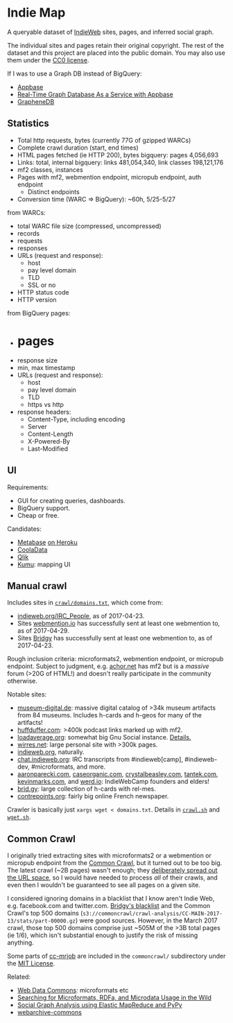 Indie Map
===
A queryable dataset of [IndieWeb](https://indieweb.org/) sites, pages, and inferred social graph.

The individual sites and pages retain their original copyright. The rest of the dataset and this project are placed into the public domain. You may also use them under the [CC0 license](http://creativecommons.org/publicdomain/zero/1.0/).

If I was to use a Graph DB instead of BigQuery:
* [Appbase](https://appbase.io/)
* [Real-Time Graph Database As a Service with Appbase](https://scotch.io/tutorials/real-time-graph-database-as-a-service-with-appbase)
* [GrapheneDB](https://www.graphenedb.com)


Statistics
---
* Total http requests, bytes (currently 77G of gzipped WARCs)
* Complete crawl duration (start, end times)
* HTML pages fetched (ie HTTP 200), bytes
  bigquery: pages 4,056,693
* Links: total, internal
  bigquery: links 481,054,340, link classes 198,121,176
* mf2 classes, instances
* Pages with mf2, webmention endpoint, micropub endpoint, auth endpoint
  * Distinct endpoints
* Conversion time (WARC => BigQuery): ~60h, 5/25-5/27

from WARCs:
* total WARC file size (compressed, uncompressed)
* records
* requests
* responses
* URLs (request and response):
  * host
  * pay level domain
  * TLD
  * SSL or no
* HTTP status code
* HTTP version

from BigQuery pages:
* # pages
* response size
* min, max timestamp
* URLs (request and response):
  * host
  * pay level domain
  * TLD
  * https vs http
* response headers:
  * Content-Type, including encoding
  * Server
  * Content-Length
  * X-Powered-By
  * Last-Modified


UI
---
Requirements:
* GUI for creating queries, dashboards.
* BigQuery support.
* Cheap or free.

Candidates:
* [Metabase](http://www.metabase.com/) [on Heroku](http://www.metabase.com/start/heroku)
* [CoolaData](http://www.cooladata.com/)
* [Qlik](http://www.qlik.com)
* [Kumu](https://kumu.io): mapping UI


Manual crawl
---
Includes sites in [`crawl/domains.txt`](https://github.com/snarfed/indie-map/blob/master/crawl/domains.txt), which come from:
* [indieweb.org/IRC_People](https://indieweb.org/IRC_People), as of 2017-04-23.
* Sites [webmention.io](https://webmention.io/) has successfully sent at least one webmention to, as of 2017-04-29.
* Sites [Bridgy](https://brid.gy/) has successfully sent at least one webmention to, as of 2017-04-23.

Rough inclusion criteria: microformats2, webmention endpoint, or micropub endpoint. Subject to judgment, e.g. [achor.net](http://achor.net/) has mf2 but is a *massive* forum (>20G of HTML!) and doesn't really participate in the community otherwise.

Notable sites:
* [museum-digital.de](https://www.museum-digital.de/): massive digital catalog of  >34k museum artifacts from 84 museums. Includes h-cards and h-geos for many of the artifacts!
* [huffduffer.com](https://huffduffer.com/): >400k podcast links marked up with mf2.
* [loadaverage.org](https://loadaverage.org/): somewhat big Gnu Social instance. [Details.](https://wiki.loadaverage.org/about)
* [wirres.net](https://wirres.net/): large personal site with >300k pages.
* [indieweb.org](https://indieweb.org/), naturally.
* [chat.indieweb.org](https://chat.indieweb.org/): IRC transcripts from #indieweb[camp], #indieweb-dev, #microformats, and more.
* [aaronparecki.com](https://aaronparecki.com/),
  [caseorganic.com](http://caseorganic.com/),
  [crystalbeasley.com](http://crystalbeasley.com/),
  [tantek.com](http://tantek.com/),
  [kevinmarks.com](http://www.kevinmarks.com/), and
  [werd.io](http://werd.io/): IndieWebCamp founders and elders!
* [brid.gy](https://brid.gy/): large collection of h-cards with rel-mes.
* [contrepoints.org](https://www.contrepoints.org/): fairly big online French newspaper.

Crawler is basically just `xargs wget < domains.txt`. Details in [`crawl.sh`](https://github.com/snarfed/indie-map/blob/master/crawl/crawl.sh) and [`wget.sh`](https://github.com/snarfed/indie-map/blob/master/crawl/wget.sh).


Common Crawl
---
I originally tried extracting sites with microformats2 or a webmention or micropub endpoint from the [Common Crawl](http://commoncrawl.org/), but it turned out to be too big. The latest crawl (~2B pages) wasn't enough; they [deliberately spread out the URL space](https://github.com/commoncrawl/cc-crawl-statistics/blob/master/plots/crawloverlap.md), so I would have needed to process *all* of their crawls, and even then I wouldn't be guaranteed to see all pages on a given site.

I considered ignoring domains in a blacklist that I know aren't Indie Web, e.g. facebook.com and twitter.com. [Bridgy's blacklist](https://github.com/snarfed/bridgy/blob/master/domain_blacklist.txt) and the Common Crawl's top 500 domains (`s3://commoncrawl/crawl-analysis/CC-MAIN-2017-13/stats/part-00000.gz`) were good sources. However, in the March 2017 crawl, those top 500 domains comprise just ~505M of the >3B total pages (ie 1/6), which isn't substantial enough to justify the risk of missing anything.

Some parts of [cc-mrjob](https://github.com/commoncrawl/cc-mrjob/) are included in the `commoncrawl/` subdirectory under the [MIT License](https://github.com/commoncrawl/cc-mrjob/blob/master/LICENSE).

Related:
* [Web Data Commons](http://webdatacommons.org/structureddata/#toc1): microformats etc
* [Searching for Microformats, RDFa, and Microdata Usage in the Wild](http://manu.sporny.org/2012/structured-data-searching/)
* [Social Graph Analysis using Elastic MapReduce and PyPy](http://postneo.com/2011/05/04/social-graph-analysis-using-elastic-mapreduce-and-pypy)
* [webarchive-commons](https://github.com/iipc/webarchive-commons)
